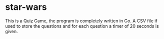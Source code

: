# star-wars
This is a Quiz Game, the program is completely written in Go.
A CSV file if used to store the questions and for each question a timer of 20 seconds is given.
